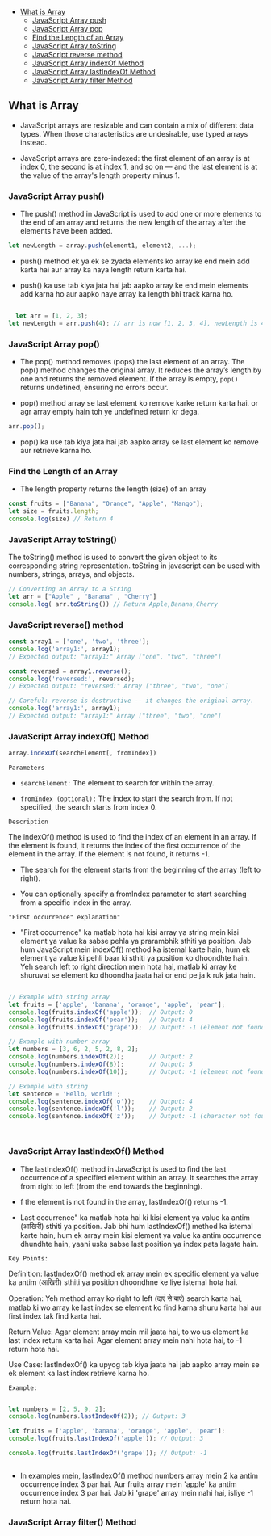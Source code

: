 

<!-- TOC -->

- [What is Array](#what-is-array)
    - [JavaScript Array push](#javascript-array-push)
    - [JavaScript Array pop](#javascript-array-pop)
    - [Find the Length of an Array](#find-the-length-of-an-array)
    - [JavaScript Array toString](#javascript-array-tostring)
    - [JavaScript reverse  method](#javascript-reverse--method)
    - [JavaScript Array indexOf Method](#javascript-array-indexof-method)
    - [JavaScript Array lastIndexOf Method](#javascript-array-lastindexof-method)
    - [JavaScript Array filter  Method](#javascript-array-filter--method)

<!-- /TOC -->



## What is Array


- JavaScript arrays are resizable and can contain a mix of different data types. When those characteristics are undesirable, use typed arrays instead.

- JavaScript arrays are zero-indexed: the first element of an array is at index 0, the second is at index 1, and so on — and the last element is at the value of the array's length property minus 1.






### JavaScript Array push()

- The push() method in JavaScript is used to add one or more elements to the end of an array and returns the new length of the array after the elements have been added. 




````javascript
let newLength = array.push(element1, element2, ...);

````

- push() method ek ya ek se zyada elements ko array ke end mein add karta hai  aur array ka naya length return karta hai.

- push() ka use tab kiya jata hai jab aapko array ke end mein elements add karna ho aur aapko naye array ka length bhi track karna ho.

````javascript

  let arr = [1, 2, 3];
let newLength = arr.push(4); // arr is now [1, 2, 3, 4], newLength is 4


````






### JavaScript Array pop()


- The pop() method removes (pops) the last element of an array. The pop() method changes the original array. It reduces the array’s length by one and returns the removed element. If the array is empty, `pop()` returns undefined, ensuring no errors occur.


- pop() method array se last element ko remove karke return karta hai. or agr array empty hain toh ye undefined return kr dega.

````javascript
arr.pop();

````

- pop() ka use tab kiya jata hai jab aapko array se last element ko remove aur retrieve karna ho.





### Find the Length of an Array

- The length property returns the length (size) of an array



```javascript
const fruits = ["Banana", "Orange", "Apple", "Mango"];
let size = fruits.length;
console.log(size) // Return 4

```

### JavaScript Array toString()

The toString() method is  used to convert the given object to its corresponding string representation. toString in javascript can be used with numbers, strings, arrays, and objects.



```javascript
// Converting an Array to a String
let arr = ["Apple" , "Banana" , "Cherry"]
console.log( arr.toString()) // Return Apple,Banana,Cherry

```


### JavaScript reverse()  method 

````javascript
const array1 = ['one', 'two', 'three'];
console.log('array1:', array1);
// Expected output: "array1:" Array ["one", "two", "three"]

const reversed = array1.reverse();
console.log('reversed:', reversed);
// Expected output: "reversed:" Array ["three", "two", "one"]

// Careful: reverse is destructive -- it changes the original array.
console.log('array1:', array1);
// Expected output: "array1:" Array ["three", "two", "one"]


````


### JavaScript Array indexOf() Method


````javascript
array.indexOf(searchElement[, fromIndex])
````


`Parameters`




- `searchElement:` The element to search for within the array.


- `fromIndex (optional):` The index to start the search from. If not specified, the search starts from index 0.




`Description`

The indexOf() method is used to find the index of an element in an array. If the element is found, it returns the index of the first occurrence of the element in the array. If the element is not found, it returns -1.

- The search for the element starts from the beginning of the array (left to right).

- You can optionally specify a fromIndex parameter to start searching from a specific index in the array.

`"First occurrence" explanation"`


- "First occurrence" ka matlab hota hai kisi array ya string mein kisi element ya value ka sabse pehla ya prarambhik sthiti ya position. Jab hum JavaScript mein indexOf() method ka istemal karte hain, hum ek element ya value ki pehli baar ki sthiti ya position ko dhoondhte hain. Yeh search left to right direction mein hota hai, matlab ki array ke shuruvat se element ko dhoondha jaata hai or end pe ja k ruk jata hain.






`````javascript

// Example with string array
let fruits = ['apple', 'banana', 'orange', 'apple', 'pear'];
console.log(fruits.indexOf('apple'));  // Output: 0
console.log(fruits.indexOf('pear'));   // Output: 4
console.log(fruits.indexOf('grape'));  // Output: -1 (element not found)

// Example with number array
let numbers = [3, 6, 2, 5, 2, 8, 2];
console.log(numbers.indexOf(2));       // Output: 2
console.log(numbers.indexOf(8));       // Output: 5
console.log(numbers.indexOf(10));      // Output: -1 (element not found)

// Example with string
let sentence = 'Hello, world!';
console.log(sentence.indexOf('o'));    // Output: 4
console.log(sentence.indexOf('l'));    // Output: 2
console.log(sentence.indexOf('z'));    // Output: -1 (character not found)




`````









### JavaScript Array lastIndexOf() Method

- The lastIndexOf() method in JavaScript is used to find the last occurrence of a specified element within an array. It searches the array from right to left (from the end towards the beginning).

- f the element is not found in the array, lastIndexOf() returns -1.


- Last occurrence" ka matlab hota hai ki kisi element ya value ka antim (आखिरी) sthiti ya position. Jab bhi hum lastIndexOf() method ka istemal karte hain, hum ek array mein kisi element ya value ka antim occurrence dhundhte hain, yaani uska sabse last position ya index pata lagate hain.

`Key Points:`

Definition: lastIndexOf() method ek array mein ek specific element ya value ka antim (आखिरी) sthiti ya position dhoondhne ke liye istemal hota hai.

Operation: Yeh method array ko right to left (दाएं से बाएं) search karta hai, matlab ki wo array ke last index se element ko find karna shuru karta hai aur first index tak find karta hai.

Return Value: Agar element array mein mil jaata hai, to wo us element ka last index return karta hai. Agar element array mein nahi hota hai, to -1 return hota hai.

Use Case: lastIndexOf() ka upyog tab kiya jaata hai jab aapko array mein se ek element ka last index retrieve karna ho.


`Example:`


````javascript

let numbers = [2, 5, 9, 2];
console.log(numbers.lastIndexOf(2)); // Output: 3

let fruits = ['apple', 'banana', 'orange', 'apple', 'pear'];
console.log(fruits.lastIndexOf('apple')); // Output: 3

console.log(fruits.lastIndexOf('grape')); // Output: -1



````


- In examples mein, lastIndexOf() method numbers array mein 2 ka antim occurrence index 3 par hai. Aur fruits array mein 'apple' ka antim occurrence index 3 par hai. Jab ki 'grape' array mein nahi hai, isliye -1 return hota hai.







###  JavaScript Array filter()  Method
